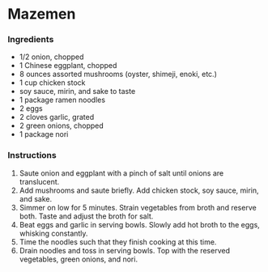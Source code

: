 # Mazemen

### Ingredients

- 1/2 onion, chopped
- 1 Chinese eggplant, chopped
- 8 ounces assorted mushrooms (oyster, shimeji, enoki, etc.)
- 1 cup chicken stock
- soy sauce, mirin, and sake to taste
- 1 package ramen noodles
- 2 eggs
- 2 cloves garlic, grated
- 2 green onions, chopped
- 1 package nori

### Instructions

1. Saute onion and eggplant with a pinch of salt until onions are translucent.
2. Add mushrooms and saute briefly. Add chicken stock, soy sauce, mirin, and sake.
3. Simmer on low for 5 minutes. Strain vegetables from broth and reserve both. Taste and adjust the broth for salt.
4. Beat eggs and garlic in serving bowls. Slowly add hot broth to the eggs, whisking constantly.
5. Time the noodles such that they finish cooking at this time.
6. Drain noodles and toss in serving bowls. Top with the reserved vegetables, green onions, and nori.
